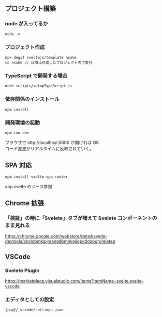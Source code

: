 ## プロジェクト構築

### node が入ってるか

```
node -v
```

### プロジェクト作成

```
npx degit sveltejs/template nsake
cd nsake // 以降は作成したプロジェクト内で実行
```

### TypeScript で開発する場合

```
node scripts/setupTypeScript.js
```

### 依存関係のインストール

```
npm install
```

### 開発環境の起動

```
npm run dev
```

ブラウザで http://localhost:5000 が開ければ OK  
コード変更がリアルタイムに反映されていく。

## SPA 対応

```
npm install svelte-spa-router
```

app.svelte のソース参照

## Chrome 拡張

### 「検証」の時に「Svelete」タブが増えて Svelete コンポーネントのまま見れる

https://chrome.google.com/webstore/detail/svelte-devtools/ckolcbmkjpjmangdbmnkpjigpkddpogn/related

## VSCode

### Svelete Plugin

https://marketplace.visualstudio.com/items?itemName=svelte.svelte-vscode

### エディタとしての設定

`{app}/.vscode/settings.json`
